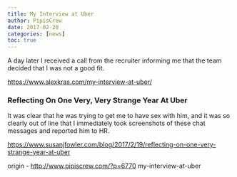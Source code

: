 ```yaml
---
title: My Interview at Uber
author: PipisCrew
date: 2017-02-20
categories: [news]
toc: true
---
```


A day later I received a call from the recruiter informing me that the team decided that I was not a good fit.

https://www.alexkras.com/my-interview-at-uber/

### Reflecting On One Very, Very Strange Year At Uber

It was clear that he was trying to get me to have sex with him, and it was so clearly out of line that I immediately took screenshots of these chat messages and reported him to HR.

https://www.susanjfowler.com/blog/2017/2/19/reflecting-on-one-very-strange-year-at-uber

origin - http://www.pipiscrew.com/?p=6770 my-interview-at-uber